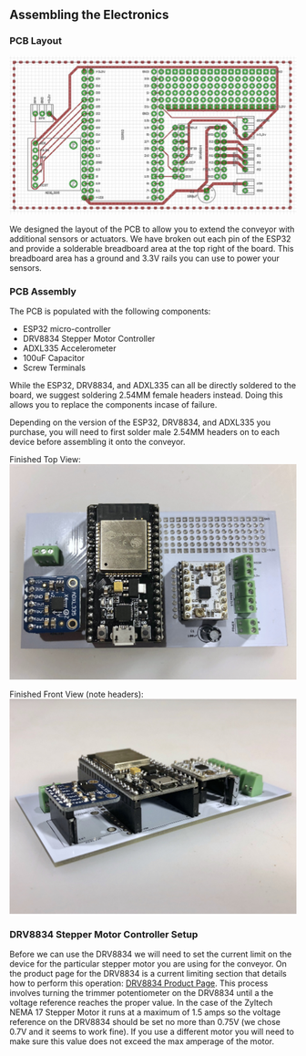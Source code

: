 ## Assembling the Electronics

### PCB Layout
![PCB Layout](./images/pcb_layout.jpg)

We designed the layout of the PCB to allow you to extend the conveyor with additional sensors or actuators. We have broken out each pin of the ESP32 and provide a solderable breadboard area at the top right of the board. This breadboard area has a ground and 3.3V rails you can use to power your sensors.

### PCB Assembly
The PCB is populated with the following components:
* ESP32 micro-controller
* DRV8834 Stepper Motor Controller
* ADXL335 Accelerometer
* 100uF Capacitor
* Screw Terminals


While the ESP32, DRV8834, and ADXL335 can all be directly soldered to the board, we suggest soldering 2.54MM female headers instead. Doing this allows you to replace the components incase of failure.

Depending on the version of the ESP32, DRV8834, and ADXL335 you purchase, you will need to first solder male 2.54MM headers on to each device before assembling it onto the conveyor.

Finished Top View:
![PCB Finished Top View](./images/pcb_top.jpg)

Finished Front View (note headers):
![PCB Finished Front View](./images/pcb_front.jpg)

### DRV8834 Stepper Motor Controller Setup
Before we can use the DRV8834 we will need to set the current limit on the device for the particular stepper motor you are using for the conveyor. On the product page for the DRV8834 is a current limiting section that details how to perform this operation: [DRV8834 Product Page](https://www.pololu.com/product/2134). This process involves turning the trimmer potentiometer on the DRV8834 until a the voltage reference reaches the proper value. In the case of the Zyltech NEMA 17 Stepper Motor it runs at a maximum of 1.5 amps so the voltage reference on the DRV8834 should be set no more than 0.75V (we chose 0.7V and it seems to work fine). If you use a different motor you will need to make sure this value does not exceed the max amperage of the motor.   


